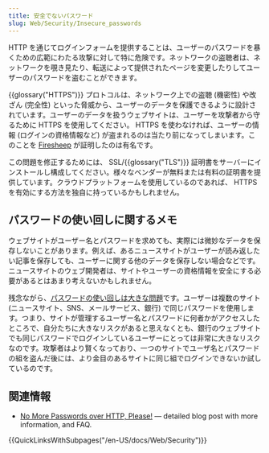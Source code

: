 ```yaml
---
title: 安全でないパスワード
slug: Web/Security/Insecure_passwords
---
```

HTTP を通じてログインフォームを提供することは、ユーザーのパスワードを暴くための広範にわたる攻撃に対して特に危険です。ネットワークの盗聴者は、ネットワークを覗き見たり、転送によって提供されたページを変更したりしてユーザーのパスワードを盗むことができます。

{{glossary("HTTPS")}} プロトコルは、ネットワーク上での盗聴 (機密性) や改ざん (完全性) といった脅威から、ユーザーのデータを保護できるように設計されています。ユーザーのデータを扱うウェブサイトは、ユーザーを攻撃者から守るために HTTPS を使用してください。 HTTPS を使わなければ、ユーザーの情報 (ログインの資格情報など) が盗まれるのは当たり前になってしまいます。このことを [Firesheep](https://codebutler.github.io/firesheep/) が証明したのは有名です。

この問題を修正するためには、 SSL/{{glossary("TLS")}} 証明書をサーバーにインストールし構成してください。様々なベンダーが無料または有料の証明書を提供しています。クラウドプラットフォームを使用しているのであれば、 HTTPS を有効にする方法を独自に持っているかもしれません。

## パスワードの使い回しに関するメモ

ウェブサイトがユーザー名とパスワードを求めても、実際には微妙なデータを保存しないことがあります。例えば、あるニュースサイトがユーザーが読み返したい記事を保存しても、ユーザーに関する他のデータを保存しない場合などです。ニュースサイトのウェブ開発者は、サイトやユーザーの資格情報を安全にする必要があるとはあまり考えないかもしれません。

残念ながら、[パスワードの使い回しは大きな問題](https://www.lightbluetouchpaper.org/2011/02/09/measuring-password-re-use-empirically/)です。ユーザーは複数のサイト (ニュースサイト、SNS、メールサービス、銀行) で同じパスワードを使用します。つまり、サイトが管理するユーザー名とパスワードに何者かがアクセスしたところで、自分たちに大きなリスクがあると思えなくとも、銀行のウェブサイトでも同じパスワードでログインしているユーザーにとっては非常に大きなリスクなのです。攻撃者はより賢くなっており、一つのサイトでユーザ名とパスワードの組を盗んだ後には、より金目のあるサイトに同じ組でログインできないか試しているのです。

## 関連情報

- [No More Passwords over HTTP, Please!](https://blog.mozilla.org/tanvi/2016/01/28/no-more-passwords-over-http-please/) — detailed blog post with more information, and FAQ.

{{QuickLinksWithSubpages("/en-US/docs/Web/Security")}}
